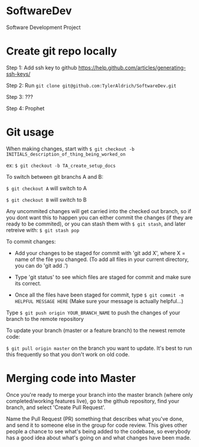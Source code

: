 # SoftwareDev
Software Development Project

# Create git repo locally
Step 1: Add ssh key to github https://help.github.com/articles/generating-ssh-keys/

Step 2: Run `git clone git@github.com:TylerAldrich/SoftwareDev.git`

Step 3: ???

Step 4: Prophet

# Git usage
When making changes, start with `$ git checkout -b INITIALS_description_of_thing_being_worked_on`

ex: `$ git checkout -b TA_create_setup_docs`

To switch between git branchs A and B:

`$ git checkout A` will switch to A

`$ git checkout B` will switch to B

Any uncommited changes will get carried into the checked out branch, so if you dont want this to happen you can either commit the changes (if they are ready
to be commited), or you can stash them with `$ git stash`, and later retreive with:
`$ git stash pop`

To commit changes: 

* Add your changes to be staged for commit with 'git add X', where X = name of the file you changed. (To add all files in your current directory, you can do 'git add .')

* Type 'git status' to see which files are staged for commit and make sure its correct.

* Once all the files have been staged for commit, type `$ git commit -m HELPFUL MESSAGE HERE` (Make sure your message is actually helpful...)

Type `$ git push origin YOUR_BRANCH_NAME` to push the changes of your branch to the remote repository

To update your branch (master or a feature branch) to the newest remote code:

`$ git pull origin master` on the branch you want to update. It's best to run this frequently so that you don't work on old code.


# Merging code into Master
Once you're ready to merge your branch into the master branch (where only completed/working features live), go to the github repository, find your branch, and select 'Create Pull Request'.

Name the Pull Request (PR) something that describes what you've done, and send it to someone else in the group
for code review. This gives other people a chance to see what's being added to the codebase, so everybody has 
a good idea about what's going on and what changes have been made.

